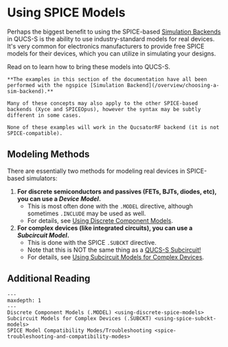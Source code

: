 # Using SPICE Models

Perhaps the biggest benefit to using the SPICE-based [Simulation Backends](/overview/choosing-a-sim-backend) in QUCS-S is the ability to use industry-standard models for real devices. It's very common for electronics manufacturers to provide free SPICE models for their devices, which you can utilize in simulating your designs.

Read on to learn how to bring these models into QUCS-S.

```{warning}
**The examples in this section of the documentation have all been performed with the ngspice [Simulation Backend](/overview/choosing-a-sim-backend).**

Many of these concepts may also apply to the other SPICE-based backends (Xyce and SPICEOpus), however the syntax may be subtly different in some cases.

None of these examples will work in the QucsatorRF backend (it is not SPICE-compatible).
```

## Modeling Methods

There are essentially two methods for modeling real devices in SPICE-based simulators:
1. **For discrete semiconductors and passives (FETs, BJTs, diodes, etc), you can use a _Device Model_.**
   * This is most often done with the ``.MODEL`` directive, although sometimes ``.INCLUDE`` may be used as well.
   * For details, see [Using Discrete Component Models](using-discrete-spice-models).
2. **For complex devices (like integrated circuits), you can use a _Subcircuit Model_.**
   * This is done with the SPICE ``.SUBCKT`` directive.
   * Note that this is NOT the same thing as a [QUCS-S Subcircuit!](/subckts-and-ext-models/working-with-subcircuits)
   * For details, see [Using Subcircuit Models for Complex Devices](using-spice-subckt-models).

## Additional Reading

```{toctree}
---
maxdepth: 1
---
Discrete Component Models (.MODEL) <using-discrete-spice-models>
Subcircuit Models for Complex Devices (.SUBCKT) <using-spice-subckt-models>
SPICE Model Compatibility Modes/Troubleshooting <spice-troubleshooting-and-compatibility-modes>
```